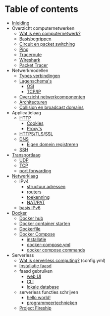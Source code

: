 # Table of contents

* [Inleiding](README.md)
* Overzicht computernetwerken
  * [Wat is een computernetwerk?](computernetwerk.md)
  * [Basisbegrippen](basisbegrippen.md)
  * [Circuit en packet switching](circuit-packet-switching.md)
  * [Ping](ping.md)
  * [Traceroute](traceroute.md)
  * [Wireshark](wireshark.md)
  * [Packet Tracer](packettracer.md)
* Netwerkmodellen
  * [Types verbindingen](verbindingen.md)
  * [Lagenschema's](lagenschemas.md)
    * [OSI](osi-model.md)
    * [TCP/IP](tcpip-model.md)
  * [Overzicht netwerkcomponenten](overzicht-netwerkcomponenten.md)
  * [Architecturen](architecturen.md)
  * [Collision en broadcast domains](collision-broadcast-domains.md)
* Applicatielaag
  * [HTTP](http.md)
    * [Cookies](cookies.md)
    * [Proxy's](proxys.md)
  * [HTTPS/TLS/SSL](ssl.md)
  * [DNS](dns.md)
    * [Eigen domein registreren](eigendomein.md)
  * [SSH](ssh.md)
* [Transportlaag](transportlaag.md)
  * [UDP](udp.md)
  * [TCP](tcp.md)
  * [port forwarding](portforwarding.md)
* [Netwerklaag](netwerklaag.md)
  * IPv4
    * [structuur adressen](ipv4structuur.md)
    * [routers](routers.md)
    * [toekenning](toekenning.md)
    * [NAT/PAT](nat.md)
  * [basis IPv6](ipv6.md)
* [Docker](docker/README.md)
  * [Docker hub](docker/docker-hub.md)
  * [Docker container starten](docker/docker-container-starten.md)
  * [Dockerfile](docker/dockerfile.md)
  * [Docker Compose](docker/docker-compose/README.md)
    * [installatie](docker/docker-compose/installatie.md)
    * [docker-compose.yml](docker/docker-compose/docker-compose.yml.md)
    * [docker compose commands](docker/docker-compose/docker-compose-commands.md)
* Serverless
  * [Wat is serverless computing?](serverless/wat-is-serverless.md)
  (config.yml)
  * [Installatie faasd](serverless/installatie-faasd.md)
  * faasd gebruiken
    * [web UI](serverless/faasd-gebruiken/web-ui.md)
    * [CLI](serverless/faasd-gebruiken/cli.md)
    * [lokale database](serverless/faasd-gebruiken/lokale-services-toevoegen.md)
  * serverless functies schrijven
    * [hello world!](serverless/functies-schrijven/hello-world.md)
    * [programmeertechnieken](serverless/functies-schrijven/programmeertechnieken.md)
  * [Project Fireship](serverless/project-fireship/README.md)
